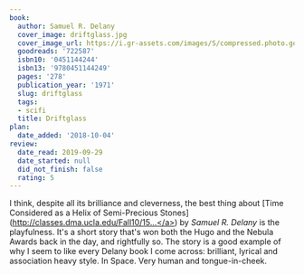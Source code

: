 ```yaml
---
book:
  author: Samuel R. Delany
  cover_image: driftglass.jpg
  cover_image_url: https://i.gr-assets.com/images/S/compressed.photo.goodreads.com/books/1331251248l/722587._SY160_.jpg
  goodreads: '722587'
  isbn10: '0451144244'
  isbn13: '9780451144249'
  pages: '278'
  publication_year: '1971'
  slug: driftglass
  tags:
  - scifi
  title: Driftglass
plan:
  date_added: '2018-10-04'
review:
  date_read: 2019-09-29
  date_started: null
  did_not_finish: false
  rating: 5
---
```


I think, despite all its brilliance and cleverness, the best thing about [Time Considered as a Helix of Semi-Precious Stones](<a target="_blank" href="http://classes.dma.ucla.edu/Fall10/157A/wp-content/uploads/timeDelany_01.pdf" rel="nofollow">http://classes.dma.ucla.edu/Fall10/15...</a>) by *Samuel R. Delany* is the playfulness. It's a short story that's won both the Hugo and the Nebula Awards back in the day, and rightfully so. The story is a good example of why I seem to like every Delany book I come across: brilliant, lyrical and association heavy style. In Space. Very human and tongue-in-cheek.
